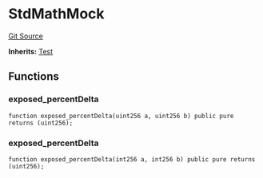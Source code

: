 # StdMathMock
[Git Source](https://github.com/dustinstacy/boncurs/blob/7928cae257b46ede89b50d06eaae18601fcd0340/lib/forge-std/test/StdMath.t.sol)

**Inherits:**
[Test](/lib/forge-std/src/Test.sol/abstract.Test.md)


## Functions
### exposed_percentDelta


```solidity
function exposed_percentDelta(uint256 a, uint256 b) public pure returns (uint256);
```

### exposed_percentDelta


```solidity
function exposed_percentDelta(int256 a, int256 b) public pure returns (uint256);
```

